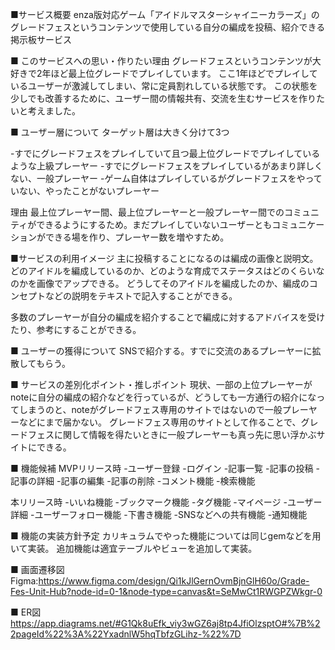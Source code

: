 ■サービス概要
enza版対応ゲーム「アイドルマスターシャイニーカラーズ」のグレードフェスというコンテンツで使用している自分の編成を投稿、紹介できる掲示板サービス

■ このサービスへの思い・作りたい理由
グレードフェスというコンテンツが大好きで2年ほど最上位グレードでプレイしています。
ここ1年ほどでプレイしているユーザーが激減してしまい、常に定員割れしている状態です。
この状態を少しでも改善するために、ユーザー間の情報共有、交流を生むサービスを作りたいと考えました。

■ ユーザー層について
ターゲット層は大きく分けて3つ

-すでにグレードフェスをプレイしていて且つ最上位グレードでプレイしているような上級プレーヤー
-すでにグレードフェスをプレイしているがあまり詳しくない、一般プレーヤー
-ゲーム自体はプレイしているがグレードフェスをやっていない、やったことがないプレーヤー

理由
最上位プレーヤー間、最上位プレーヤーと一般プレーヤー間でのコミュニティができるようにするため。まだプレイしていないユーザーともコミュニケーションができる場を作り、プレーヤー数を増やすため。

■サービスの利用イメージ
主に投稿することになるのは編成の画像と説明文。
どのアイドルを編成しているのか、どのような育成でステータスはどのくらいなのかを画像でアップできる。
どうしてそのアイドルを編成したのか、編成のコンセプトなどの説明をテキストで記入することができる。

多数のプレーヤーが自分の編成を紹介することで編成に対するアドバイスを受けたり、参考にすることができる。

■ ユーザーの獲得について
SNSで紹介する。すでに交流のあるプレーヤーに拡散してもらう。

■ サービスの差別化ポイント・推しポイント
現状、一部の上位プレーヤーがnoteに自分の編成の紹介などを行っているが、どうしても一方通行の紹介になってしまうのと、noteがグレードフェス専用のサイトではないので一般プレーヤーなどにまで届かない。
グレードフェス専用のサイトとして作ることで、グレードフェスに関して情報を得たいときに一般プレーヤーも真っ先に思い浮かぶサイトにできる。

■ 機能候補
MVPリリース時
-ユーザー登録
-ログイン
-記事一覧
-記事の投稿
-記事の詳細
-記事の編集
-記事の削除
-コメント機能
-検索機能

本リリース時
-いいね機能
-ブックマーク機能
-タグ機能
-マイページ
-ユーザー詳細
-ユーザーフォロー機能
-下書き機能
-SNSなどへの共有機能
-通知機能

■ 機能の実装方針予定
カリキュラムでやった機能については同じgemなどを用いて実装。
追加機能は適宜テーブルやビューを追加して実装。

■ 画面遷移図
Figma:https://www.figma.com/design/Qi1kJlGernOvmBjnGlH60o/Grade-Fes-Unit-Hub?node-id=0-1&node-type=canvas&t=SeMwCt1RWGPZWkgr-0

■ ER図
https://app.diagrams.net/#G1Qk8uEfk_viy3wGZ6aj8tp4JfiOlzsptO#%7B%22pageId%22%3A%22YxadnlW5hqTbfzGLihz-%22%7D